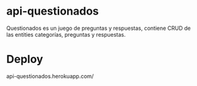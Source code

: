 # api-questionados
Questionados es un juego de preguntas y respuestas, contiene CRUD de las entities categorías, preguntas y respuestas.

# Deploy
api-questionados.herokuapp.com/
